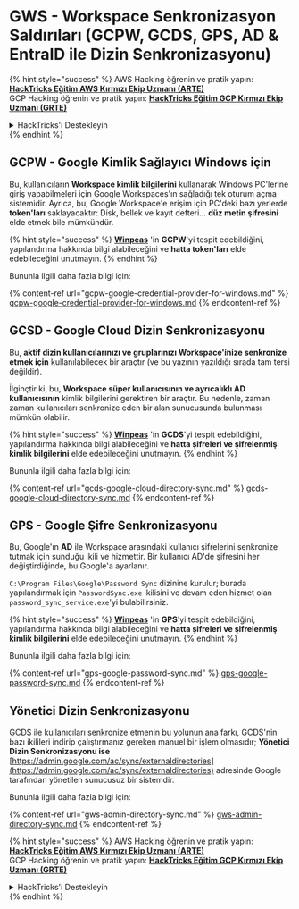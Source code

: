 # GWS - Workspace Senkronizasyon Saldırıları (GCPW, GCDS, GPS, AD & EntraID ile Dizin Senkronizasyonu)

{% hint style="success" %}
AWS Hacking öğrenin ve pratik yapın:<img src="../../../.gitbook/assets/image (1) (1) (1) (1).png" alt="" data-size="line">[**HackTricks Eğitim AWS Kırmızı Ekip Uzmanı (ARTE)**](https://training.hacktricks.xyz/courses/arte)<img src="../../../.gitbook/assets/image (1) (1) (1) (1).png" alt="" data-size="line">\
GCP Hacking öğrenin ve pratik yapın: <img src="../../../.gitbook/assets/image (2) (1).png" alt="" data-size="line">[**HackTricks Eğitim GCP Kırmızı Ekip Uzmanı (GRTE)**<img src="../../../.gitbook/assets/image (2) (1).png" alt="" data-size="line">](https://training.hacktricks.xyz/courses/grte)

<details>

<summary>HackTricks'i Destekleyin</summary>

* [**abonelik planlarını**](https://github.com/sponsors/carlospolop) kontrol edin!
* **💬 [**Discord grubuna**](https://discord.gg/hRep4RUj7f) veya [**telegram grubuna**](https://t.me/peass) katılın ya da **Twitter**'da **bizi takip edin** 🐦 [**@hacktricks\_live**](https://twitter.com/hacktricks_live)**.**
* **Hacking ipuçlarını paylaşmak için** [**HackTricks**](https://github.com/carlospolop/hacktricks) ve [**HackTricks Cloud**](https://github.com/carlospolop/hacktricks-cloud) github reposuna PR gönderin.

</details>
{% endhint %}

## GCPW - Google Kimlik Sağlayıcı Windows için

Bu, kullanıcıların **Workspace kimlik bilgilerini** kullanarak Windows PC'lerine giriş yapabilmeleri için Google Workspaces'ın sağladığı tek oturum açma sistemidir. Ayrıca, bu, Google Workspace'e erişim için PC'deki bazı yerlerde **token'ları** saklayacaktır: Disk, bellek ve kayıt defteri... **düz metin şifresini** elde etmek bile mümkündür.

{% hint style="success" %}
[**Winpeas**](https://github.com/peass-ng/PEASS-ng/tree/master/winPEAS/winPEASexe) 'in **GCPW**'yi tespit edebildiğini, yapılandırma hakkında bilgi alabileceğini ve **hatta token'ları** elde edebileceğini unutmayın.
{% endhint %}

Bununla ilgili daha fazla bilgi için:

{% content-ref url="gcpw-google-credential-provider-for-windows.md" %}
[gcpw-google-credential-provider-for-windows.md](gcpw-google-credential-provider-for-windows.md)
{% endcontent-ref %}

## GCSD - Google Cloud Dizin Senkronizasyonu

Bu, **aktif dizin kullanıcılarınızı ve gruplarınızı Workspace'inize senkronize etmek için** kullanılabilecek bir araçtır (ve bu yazının yazıldığı sırada tam tersi değildir).

İlginçtir ki, bu, **Workspace süper kullanıcısının ve ayrıcalıklı AD kullanıcısının** kimlik bilgilerini gerektiren bir araçtır. Bu nedenle, zaman zaman kullanıcıları senkronize eden bir alan sunucusunda bulunması mümkün olabilir.

{% hint style="success" %}
[**Winpeas**](https://github.com/peass-ng/PEASS-ng/tree/master/winPEAS/winPEASexe) 'in **GCDS**'yi tespit edebildiğini, yapılandırma hakkında bilgi alabileceğini ve **hatta şifreleri ve şifrelenmiş kimlik bilgilerini** elde edebileceğini unutmayın.
{% endhint %}

Bununla ilgili daha fazla bilgi için:

{% content-ref url="gcds-google-cloud-directory-sync.md" %}
[gcds-google-cloud-directory-sync.md](gcds-google-cloud-directory-sync.md)
{% endcontent-ref %}

## GPS - Google Şifre Senkronizasyonu

Bu, Google'ın **AD** ile Workspace arasındaki kullanıcı şifrelerini senkronize tutmak için sunduğu ikili ve hizmettir. Bir kullanıcı AD'de şifresini her değiştirdiğinde, bu Google'a ayarlanır.

`C:\Program Files\Google\Password Sync` dizinine kurulur; burada yapılandırmak için `PasswordSync.exe` ikilisini ve devam eden hizmet olan `password_sync_service.exe`'yi bulabilirsiniz.

{% hint style="success" %}
[**Winpeas**](https://github.com/peass-ng/PEASS-ng/tree/master/winPEAS/winPEASexe) 'in **GPS**'yi tespit edebildiğini, yapılandırma hakkında bilgi alabileceğini ve **hatta şifreleri ve şifrelenmiş kimlik bilgilerini** elde edebileceğini unutmayın.
{% endhint %}

Bununla ilgili daha fazla bilgi için:

{% content-ref url="gps-google-password-sync.md" %}
[gps-google-password-sync.md](gps-google-password-sync.md)
{% endcontent-ref %}

## Yönetici Dizin Senkronizasyonu

GCDS ile kullanıcıları senkronize etmenin bu yolunun ana farkı, GCDS'nin bazı ikilileri indirip çalıştırmanız gereken manuel bir işlem olmasıdır; **Yönetici Dizin Senkronizasyonu ise** [https://admin.google.com/ac/sync/externaldirectories](https://admin.google.com/ac/sync/externaldirectories) adresinde Google tarafından yönetilen sunucusuz bir sistemdir.

Bununla ilgili daha fazla bilgi için:

{% content-ref url="gws-admin-directory-sync.md" %}
[gws-admin-directory-sync.md](gws-admin-directory-sync.md)
{% endcontent-ref %}

{% hint style="success" %}
AWS Hacking öğrenin ve pratik yapın:<img src="../../../.gitbook/assets/image (1) (1) (1) (1).png" alt="" data-size="line">[**HackTricks Eğitim AWS Kırmızı Ekip Uzmanı (ARTE)**](https://training.hacktricks.xyz/courses/arte)<img src="../../../.gitbook/assets/image (1) (1) (1) (1).png" alt="" data-size="line">\
GCP Hacking öğrenin ve pratik yapın: <img src="../../../.gitbook/assets/image (2) (1).png" alt="" data-size="line">[**HackTricks Eğitim GCP Kırmızı Ekip Uzmanı (GRTE)**<img src="../../../.gitbook/assets/image (2) (1).png" alt="" data-size="line">](https://training.hacktricks.xyz/courses/grte)

<details>

<summary>HackTricks'i Destekleyin</summary>

* [**abonelik planlarını**](https://github.com/sponsors/carlospolop) kontrol edin!
* **💬 [**Discord grubuna**](https://discord.gg/hRep4RUj7f) veya [**telegram grubuna**](https://t.me/peass) katılın ya da **Twitter**'da **bizi takip edin** 🐦 [**@hacktricks\_live**](https://twitter.com/hacktricks_live)**.**
* **Hacking ipuçlarını paylaşmak için** [**HackTricks**](https://github.com/carlospolop/hacktricks) ve [**HackTricks Cloud**](https://github.com/carlospolop/hacktricks-cloud) github reposuna PR gönderin.

</details>
{% endhint %}
